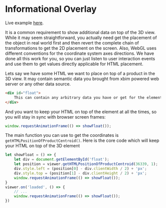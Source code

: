 Informational Overlay
====================

Live example [here](7_HTML_overlay.live.html).

It is a common requirement to show additional data on top of the 3D view. While it may seem straightforward, you
actually need get the placement of the object in real world first and then revert the complete chain of transformations
to get the 2D placement on the screen. Also, WebGL uses different conventions for the coordinate system axes directions.
We have done all this work for you, so you can just listen to user interaction events and use them to get values directly
applicable for HTML placement.

Lets say we have some HTML we want to place on top of a product in the 3D view. It may contain semantic data you
brought from xbim powered web server or any other data source.

```html
<div id="float">
    This can contain any arbitrary data you have or get for the element
</div>
```

And you want to keep your HTML on top of the element at all the times, so you will stay in sync with 
browser screen frames:

```js
window.requestAnimationFrame(() => showFloat());
```

The main function you can use to get the coordinates is `getHTMLPositionOfProductCentroid()`. 
Here is the core code which will keep your HTML on top of the 3D element

```js
let showFloat = () => {
    let div = document.getElementById('float');
    let position = viewer.getHTMLPositionOfProductCentroid(36339, 1);
    div.style.left = (position[0] - div.clientWidth / 2) + 'px';
    div.style.top = (position[1] - div.clientHeight / 2) + 'px';
    window.requestAnimationFrame(() => showFloat());
}
viewer.on('loaded', () => {
    // ...
    window.requestAnimationFrame(() => showFloat());
})
```